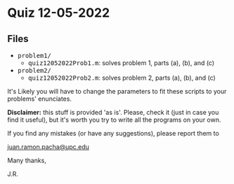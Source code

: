 # Quiz 12-05-2022

## Files

* <tt>problem1/</tt>
	* <tt>quiz12052022Prob1.m</tt>: solves problem 1, parts (a), (b), and \(c\)
* <tt>problem2/</tt>
	* <tt>quiz12052022Prob2.m</tt>: solves problem 2, parts (a), (b), and \(c\)

It's Likely you will have to change the parameters to fit these scripts to your problems' 
enunciates. 

**Disclaimer:** this stuff is provided 'as is'. Please, check it (just in case you
find it useful), but it's worth you try to write all the programs on your own.

If you find any mistakes (or have any suggestions), please report them to 

juan.ramon.pacha@upc.edu 

Many thanks,

J.R.

